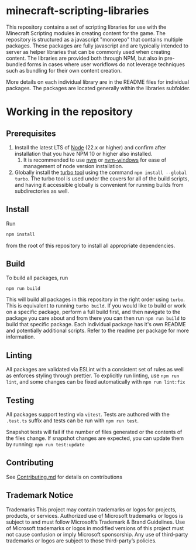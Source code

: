 # minecraft-scripting-libraries

This repository contains a set of scripting libraries for use with the Minecraft Scripting modules in creating content for the game. The repository is structured as a javascript "monorepo" that contains multiple packages. These packages are fully javascript and are typically intended to server as helper libraries that can be commonly used when creating content. The libraries are provided both through NPM, but also in pre-bundled forms in cases where user workflows do not leverage techniques such as bundling for their own content creation.

More details on each individual library are in the README files for individual packages. The packages are located generally within the libraries subfolder.

# Working in the repository

## Prerequisites

1. Install the latest LTS of [Node](https://nodejs.org/en/download) (22.x or higher) and confirm after installation that you have NPM 10 or higher also installed.
    1. It is recommended to use [nvm](https://github.com/nvm-sh/nvm) or [nvm-windows](https://github.com/coreybutler/nvm-windows) for ease of management of node version installation.
1. Globally install the [turbo tool](https://turbo.build/repo/docs/installing) using the command `npm install --global turbo`. The turbo tool is used under the covers for all of the build scripts, and having it accessible globally is convenient for running builds from subdirectories as well.

## Install

Run

```ts
npm install
```

from the root of this repository to install all appropriate dependencies.

## Build

To build all packages, run

```
npm run build
```

This will build all packages in this repository in the right order using `turbo`. This is equivalent to running `turbo build`. If you would like to build or work on a specific package, perform a full build first, and then navigate to the package you care about and from there you can then run `npm run build` to build that specific package. Each individual package has it's own README and potentially additional scripts. Refer to the readme per package for more information.

## Linting

All packages are validated via ESLint with a consistent set of rules as well as enforces styling through prettier. To explicitly run linting, use `npm run lint`, and some changes can be fixed automatically with `npm run lint:fix`

## Testing

All packages support testing via `vitest`. Tests are authored with the `.test.ts` suffix and tests can be run with `npm run test`.

Snapshot tests will fail if the number of files generated or the contents of the files change. If snapshot changes are expected, you can update them by running: `npm run test:update`

## Contributing

See [Contributing.md](./CONTRIBUTING.md) for details on contributions

## Trademark Notice

Trademarks This project may contain trademarks or logos for projects, products, or services. Authorized use of Microsoft trademarks or logos is subject to and must follow Microsoft’s Trademark & Brand Guidelines. Use of Microsoft trademarks or logos in modified versions of this project must not cause confusion or imply Microsoft sponsorship. Any use of third-party trademarks or logos are subject to those third-party’s policies.
